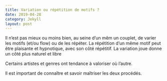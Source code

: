 ```yaml
---
title: Variation ou répétition de motifs ?
date: 2019-04-28
category: Jekyll
layout: post
---
```


Il n’est pas mieux ou moins bien,  au seine d’un mêm un couplet, de varier les motifs (et/ou flow) ou de les répéter.
La répétition d’un même motif peut être plaisante et hypnotique, avec son côté répétitif. 
La variation joue donne un côté plus naturel et libre

Certains artistes et genres ont tendance à valoriser où l’autre.

Il est important de connaître et savoir maîtriser les deux procédés.